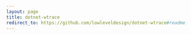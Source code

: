 ```yaml
---
layout: page
title: dotnet-wtrace
redirect_to: https://github.com/lowleveldesign/dotnet-wtrace#readme
---
```

